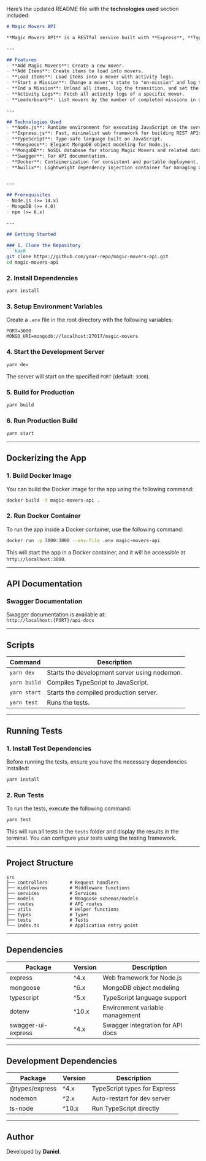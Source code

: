 Here’s the updated README file with the **technologies used** section included:

```markdown
# Magic Movers API

**Magic Movers API** is a RESTful service built with **Express**, **TypeScript**, and **Mongoose** for managing Magic Movers, their items, and their missions. The API supports logging of state transitions, mission management, and retrieving activity logs.

---

## Features
- **Add Magic Movers**: Create a new mover.
- **Add Items**: Create items to load into movers.
- **Load Items**: Load items into a mover with activity logs.
- **Start a Mission**: Change a mover's state to "on-mission" and log the transition.
- **End a Mission**: Unload all items, log the transition, and set the mover back to "resting".
- **Activity Logs**: Fetch all activity logs of a specific mover.
- **Leaderboard**: List movers by the number of completed missions in descending order.

---

## Technologies Used
- **Node.js**: Runtime environment for executing JavaScript on the server side.
- **Express.js**: Fast, minimalist web framework for building REST APIs.
- **TypeScript**: Type-safe language built on JavaScript.
- **Mongoose**: Elegant MongoDB object modeling for Node.js.
- **MongoDB**: NoSQL database for storing Magic Movers and related data.
- **Swagger**: For API documentation.
- **Docker**: Containerization for consistent and portable deployment.
- **Awilix**: Lightweight dependency injection container for managing app services and dependencies.


---

## Prerequisites
- Node.js (>= 14.x)
- MongoDB (>= 4.0)
- npm (>= 6.x)

---

## Getting Started

### 1. Clone the Repository
```bash
git clone https://github.com/your-repo/magic-movers-api.git
cd magic-movers-api
```

### 2. Install Dependencies
```bash
yarn install
```

### 3. Setup Environment Variables
Create a `.env` file in the root directory with the following variables:

```env
PORT=3000
MONGO_URI=mongodb://localhost:27017/magic-movers
```

### 4. Start the Development Server
```bash
yarn dev
```
The server will start on the specified `PORT` (default: `3000`).

### 5. Build for Production
```bash
yarn build
```

### 6. Run Production Build
```bash
yarn start
```

---

## Dockerizing the App

### 1. Build Docker Image
You can build the Docker image for the app using the following command:

```bash
docker build -t magic-movers-api .
```

### 2. Run Docker Container
To run the app inside a Docker container, use the following command:

```bash
docker run -p 3000:3000 --env-file .env magic-movers-api
```
This will start the app in a Docker container, and it will be accessible at `http://localhost:3000`.

---

## API Documentation
### Swagger Documentation
Swagger documentation is available at:  
`http://localhost:{PORT}/api-docs`

---

## Scripts
| Command      | Description                                  |
|--------------|----------------------------------------------|
| `yarn dev`   | Starts the development server using nodemon. |
| `yarn build` | Compiles TypeScript to JavaScript.           |
| `yarn start` | Starts the compiled production server.       |
| `yarn test`  | Runs the tests.                              |

---

## Running Tests

### 1. Install Test Dependencies
Before running the tests, ensure you have the necessary dependencies installed:
```bash
yarn install
```

### 2. Run Tests
To run the tests, execute the following command:
```bash
yarn test
```

This will run all tests in the `tests` folder and display the results in the terminal. You can configure your tests using the testing framework.

---

## Project Structure
```
src
├── controllers        # Request handlers
├── middlewares        # Middleware functions
├── services           # Services
├── models             # Mongoose schemas/models
├── routes             # API routes
├── utils              # Helper functions
├── types              # Types
├── tests              # Tests
└── index.ts           # Application entry point
```

---

## Dependencies
| Package     | Version    | Description                       |
|-------------|------------|-----------------------------------|
| express     | ^4.x       | Web framework for Node.js         |
| mongoose    | ^6.x       | MongoDB object modeling           |
| typescript  | ^5.x       | TypeScript language support       |
| dotenv      | ^10.x      | Environment variable management   |
| swagger-ui-express | ^4.x | Swagger integration for API docs |

---

## Development Dependencies
| Package        | Version    | Description                   |
|-----------------|------------|-------------------------------|
| @types/express | ^4.x       | TypeScript types for Express  |
| nodemon        | ^2.x       | Auto-restart for dev server   |
| ts-node        | ^10.x      | Run TypeScript directly       |

---
## Author
Developed by **Daniel**.
```